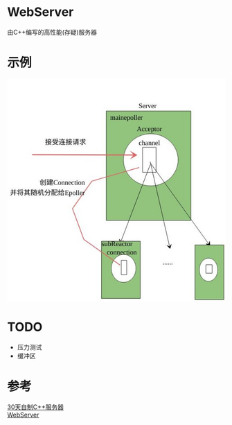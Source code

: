 # WebServer
由C++编写的高性能(存疑)服务器
# 示例
![示例](./resource/image.jpg)
# TODO
+ 压力测试
+ 缓冲区
# 参考
[30天自制C++服务器](https://github.com/yuesong-feng/30dayMakeCppServer)<br>
[WebServer](https://github.com/markparticle/WebServer)